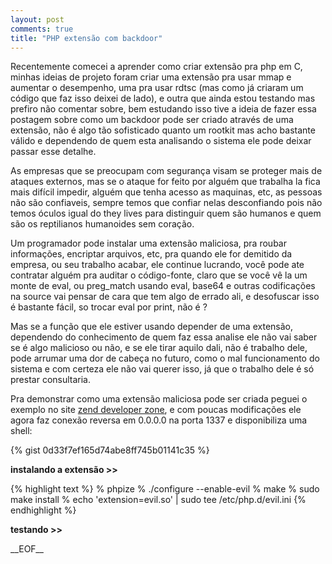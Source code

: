 ```yaml
---
layout: post
comments: true
title: "PHP extensão com backdoor"
---
```


Recentemente comecei a aprender como criar extensão pra php em C, minhas ideias de
projeto foram criar uma extensão pra usar mmap e aumentar o desempenho, 
uma pra usar rdtsc (mas como já criaram um código que
faz isso deixei de lado), e outra que ainda estou testando mas
prefiro não comentar sobre, bem estudando isso tive a ideia de fazer
essa postagem sobre como um backdoor pode ser criado através de uma extensão,
não é algo tão sofisticado quanto um rootkit mas acho bastante válido e
dependendo de quem esta analisando o sistema ele pode deixar passar esse
detalhe.

As empresas que se preocupam com segurança visam se proteger mais de ataques externos, mas se o ataque
for feito por alguém que trabalha la fica mais difícil impedir, alguém que tenha
acesso as maquinas, etc, as pessoas não são confiaveis, sempre temos que confiar nelas desconfiando pois
não temos óculos igual do they lives para distinguir quem são humanos e quem são
os reptilianos humanoides sem coração.

Um programador pode instalar uma extensão maliciosa, pra roubar informações,
encriptar arquivos, etc, pra quando ele for demitido da empresa, ou seu trabalho acabar,
ele continue lucrando, você pode ate contratar alguém pra auditar o código-fonte,
claro que se você vê la um monte de eval, ou preg_match usando eval, base64 e outras
codificações na source vai pensar de cara que tem algo de errado ali, e desofuscar isso é bastante fácil,
so trocar eval por print, não é ?

Mas se a função que ele estiver usando depender de uma extensão, dependendo do conhecimento de quem faz essa analise
ele não vai saber se é algo malicioso ou não, e se ele tirar aquilo dali, não é trabalho
dele, pode arrumar uma dor de cabeça no futuro, como o mal funcionamento do sistema
e com certeza ele não vai querer isso, já que o trabalho dele é só prestar consultaria.

Pra demonstrar como uma extensão maliciosa pode ser criada peguei o exemplo no site [zend developer zone](http://devzone.zend.com/303/extension-writing-part-i-introduction-to-php-and-zend/),
e com poucas modificações ele agora faz conexão reversa em 0.0.0.0 na porta 1337 e disponibiliza uma shell:

{% gist 0d33f7ef165d74abe8ff745b01141c35 %}

**instalando a extensão >>**

{% highlight text  %}
% phpize
% ./configure --enable-evil
% make
% sudo make install
% echo 'extension=evil.so' | sudo tee /etc/php.d/evil.ini
{% endhighlight %}

**testando >>**

<script type="text/javascript" src="https://asciinema.org/a/48157.js" id="asciicast-48157" async></script>



\_\_EOF\_\_
